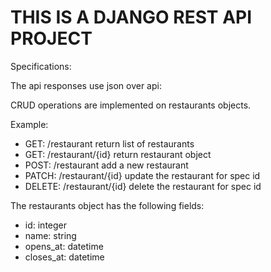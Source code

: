 # THIS IS A DJANGO REST API PROJECT

Specifications:

The api responses use json over api:

CRUD operations are implemented on restaurants objects.

Example:
  - GET: /restaurant return list of restaurants
  - GET: /restaurant/{id} return restaurant object
  - POST: /restaurant add a new restaurant
  - PATCH: /restaurant/{id} update the restaurant for spec id
  - DELETE: /restaurant/{id} delete the restaurant for spec id

The restaurants object has the following fields:
- id: integer
- name: string
- opens_at: datetime
- closes_at: datetime
